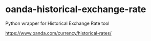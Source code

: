 # oanda-historical-exchange-rate
Python wrapper for Historical Exchange Rate tool 

https://www.oanda.com/currency/historical-rates/
